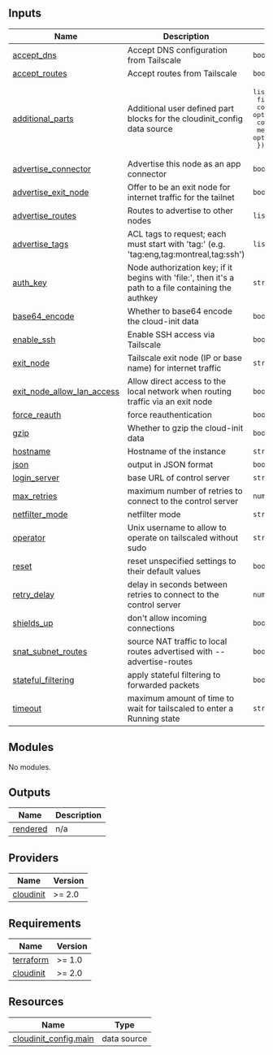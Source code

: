 <!-- BEGIN_TF_DOCS -->




## Inputs

| Name | Description | Type | Default | Required |
|------|-------------|------|---------|:--------:|
| <a name="input_accept_dns"></a> [accept\_dns](#input\_accept\_dns) | Accept DNS configuration from Tailscale | `bool` | `true` | no |
| <a name="input_accept_routes"></a> [accept\_routes](#input\_accept\_routes) | Accept routes from Tailscale | `bool` | `false` | no |
| <a name="input_additional_parts"></a> [additional\_parts](#input\_additional\_parts) | Additional user defined part blocks for the cloudinit\_config data source | <pre>list(object({<br>    filename     = string<br>    content_type = optional(string)<br>    content      = optional(string)<br>    merge_type   = optional(string)<br>  }))</pre> | `[]` | no |
| <a name="input_advertise_connector"></a> [advertise\_connector](#input\_advertise\_connector) | Advertise this node as an app connector | `bool` | `false` | no |
| <a name="input_advertise_exit_node"></a> [advertise\_exit\_node](#input\_advertise\_exit\_node) | Offer to be an exit node for internet traffic for the tailnet | `bool` | `false` | no |
| <a name="input_advertise_routes"></a> [advertise\_routes](#input\_advertise\_routes) | Routes to advertise to other nodes | `list(string)` | `[]` | no |
| <a name="input_advertise_tags"></a> [advertise\_tags](#input\_advertise\_tags) | ACL tags to request; each must start with 'tag:' (e.g. 'tag:eng,tag:montreal,tag:ssh') | `list(string)` | `[]` | no |
| <a name="input_auth_key"></a> [auth\_key](#input\_auth\_key) | Node authorization key; if it begins with 'file:', then it's a path to a file containing the authkey | `string` | n/a | yes |
| <a name="input_base64_encode"></a> [base64\_encode](#input\_base64\_encode) | Whether to base64 encode the cloud-init data | `bool` | `true` | no |
| <a name="input_enable_ssh"></a> [enable\_ssh](#input\_enable\_ssh) | Enable SSH access via Tailscale | `bool` | `false` | no |
| <a name="input_exit_node"></a> [exit\_node](#input\_exit\_node) | Tailscale exit node (IP or base name) for internet traffic | `string` | `""` | no |
| <a name="input_exit_node_allow_lan_access"></a> [exit\_node\_allow\_lan\_access](#input\_exit\_node\_allow\_lan\_access) | Allow direct access to the local network when routing traffic via an exit node | `bool` | `false` | no |
| <a name="input_force_reauth"></a> [force\_reauth](#input\_force\_reauth) | force reauthentication | `bool` | `false` | no |
| <a name="input_gzip"></a> [gzip](#input\_gzip) | Whether to gzip the cloud-init data | `bool` | `false` | no |
| <a name="input_hostname"></a> [hostname](#input\_hostname) | Hostname of the instance | `string` | `""` | no |
| <a name="input_json"></a> [json](#input\_json) | output in JSON format | `bool` | `false` | no |
| <a name="input_login_server"></a> [login\_server](#input\_login\_server) | base URL of control server | `string` | `"https://controlplane.tailscale.com"` | no |
| <a name="input_max_retries"></a> [max\_retries](#input\_max\_retries) | maximum number of retries to connect to the control server | `number` | `3` | no |
| <a name="input_netfilter_mode"></a> [netfilter\_mode](#input\_netfilter\_mode) | netfilter mode | `string` | `"on"` | no |
| <a name="input_operator"></a> [operator](#input\_operator) | Unix username to allow to operate on tailscaled without sudo | `string` | `""` | no |
| <a name="input_reset"></a> [reset](#input\_reset) | reset unspecified settings to their default values | `bool` | `false` | no |
| <a name="input_retry_delay"></a> [retry\_delay](#input\_retry\_delay) | delay in seconds between retries to connect to the control server | `number` | `5` | no |
| <a name="input_shields_up"></a> [shields\_up](#input\_shields\_up) | don't allow incoming connections | `bool` | `false` | no |
| <a name="input_snat_subnet_routes"></a> [snat\_subnet\_routes](#input\_snat\_subnet\_routes) | source NAT traffic to local routes advertised with --advertise-routes | `bool` | `true` | no |
| <a name="input_stateful_filtering"></a> [stateful\_filtering](#input\_stateful\_filtering) | apply stateful filtering to forwarded packets | `bool` | `false` | no |
| <a name="input_timeout"></a> [timeout](#input\_timeout) | maximum amount of time to wait for tailscaled to enter a Running state | `string` | `"0s"` | no |

## Modules

No modules.

## Outputs

| Name | Description |
|------|-------------|
| <a name="output_rendered"></a> [rendered](#output\_rendered) | n/a |

## Providers

| Name | Version |
|------|---------|
| <a name="provider_cloudinit"></a> [cloudinit](#provider\_cloudinit) | >= 2.0 |

## Requirements

| Name | Version |
|------|---------|
| <a name="requirement_terraform"></a> [terraform](#requirement\_terraform) | >= 1.0 |
| <a name="requirement_cloudinit"></a> [cloudinit](#requirement\_cloudinit) | >= 2.0 |

## Resources

| Name | Type |
|------|------|
| [cloudinit_config.main](https://registry.terraform.io/providers/hashicorp/cloudinit/latest/docs/data-sources/config) | data source |
<!-- END_TF_DOCS -->
